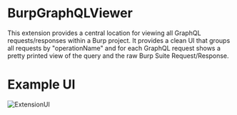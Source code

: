 # BurpGraphQLViewer
This extension provides a central location for viewing all GraphQL requests/responses within a Burp project. It provides a clean UI that groups all requests by "operationName" and for each GraphQL request shows a pretty printed view of the query and the raw Burp Suite Request/Response.

# Example UI
![ExtensionUI](https://user-images.githubusercontent.com/16274749/155235135-b4f8bdb2-9e97-4d9b-a388-ed2890e9da6a.PNG)
